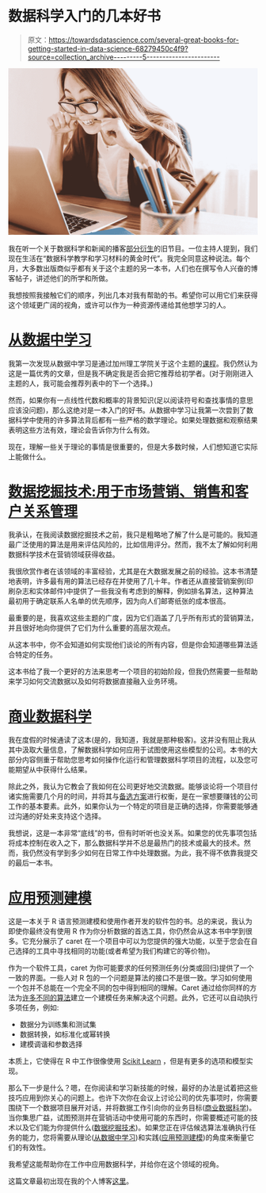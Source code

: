 # 数据科学入门的几本好书

> 原文：<https://towardsdatascience.com/several-great-books-for-getting-started-in-data-science-68279450c4f9?source=collection_archive---------5----------------------->

![](img/5d550da633ffea24ac8b37d0f125f95a.png)

我在听一个关于数据科学和新闻的播客[部分衍生](http://www.partiallyderivative.com/)的旧节目。一位主持人提到，我们现在生活在“数据科学教学和学习材料的黄金时代”。我完全同意这种说法。每个月，大多数出版商似乎都有关于这个主题的另一本书，人们也在撰写令人兴奋的博客帖子，讲述他们的所学和所做。

我想按照我接触它们的顺序，列出几本对我有帮助的书。希望你可以用它们来获得这个领域更广阔的视角，或许可以作为一种资源传递给其他想学习的人。

# [从数据中学习](http://www.amazon.com/Data-Science-Business-data-analytic-thinking/dp/1449361323)

我第一次发现从数据中学习是通过加州理工学院关于这个主题的[课程](http://work.caltech.edu/telecourse.html)。我仍然认为这是一篇优秀的文章，但是我不确定我是否会把它推荐给初学者。(对于刚刚进入主题的人，我可能会推荐列表中的下一个选择。)

然而，如果你有一点线性代数和概率的背景知识(足以阅读符号和查找事情的意思应该没问题)，那么这绝对是一本入门的好书。从数据中学习让我第一次尝到了数据科学中使用的许多算法背后都有一些严格的数学理论。如果处理数据和观察结果表明这些方法有效，理论会告诉你为什么有效。

现在，理解一些关于理论的事情是很重要的，但是大多数时候，人们想知道它实际上能做什么。

# [数据挖掘技术:用于市场营销、销售和客户关系管理](http://www.amazon.com/Data-Mining-Techniques-Relationship-Management/dp/0470650931)

我承认，在我阅读数据挖掘技术之前，我只是粗略地了解了什么是可能的。我知道最广泛使用的算法是用来评估风险的，比如信用评分。然而，我不太了解如何利用数据科学技术在营销领域获得收益。

我很欣赏作者在该领域的丰富经验，尤其是在大数据发展之前的经验。这本书清楚地表明，许多最有用的算法已经存在并使用了几十年。作者还从直接营销案例(印刷杂志和实体邮件)中提供了一些我没有考虑到的解释，例如排名算法，这种算法最初用于确定联系人名单的优先顺序，因为向人们邮寄纸张的成本很高。

最重要的是，我喜欢这些主题的广度，因为它们涵盖了几乎所有形式的营销算法，并且很好地向你提供了它们为什么重要的高层次观点。

从这本书中，你不会知道如何实现他们谈论的所有内容，但是你会知道哪些算法适合特定的任务。

这本书给了我一个更好的方法来思考一个项目的初始阶段，但我仍然需要一些帮助来学习如何交流数据以及如何将数据直接融入业务环境。

# [商业数据科学](http://www.amazon.com/Data-Science-Business-data-analytic-thinking/dp/1449361323)

我在度假的时候通读了这本(是的，我知道，我就是那种极客)。这并没有阻止我从其中汲取大量信息，了解数据科学如何应用于试图使用这些模型的公司。本书的大部分内容侧重于帮助您思考如何操作化运行和管理数据科学项目的流程，以及您可能期望从中获得什么结果。

除此之外，我认为它教会了我如何在公司更好地交流数据。能够谈论将一个项目付诸实施需要几个月的时间，并将其与[备选方案](http://saedsayad.com/oner.htm)进行权衡，是在一家想要赚钱的公司工作的基本要素。此外，如果你认为一个特定的项目是正确的选择，你需要能够通过沟通的好处来支持这个选择。

我想说，这是一本非常“底线”的书，但有时听听也没关系。如果您的优先事项包括将成本控制在收入之下，那么数据科学并不总是最热门的技术或最大的技术。然而，我仍然没有学到多少如何在日常工作中处理数据。为此，我不得不依靠我提交的最后一本书。

# [应用预测建模](http://www.amazon.com/Applied-Predictive-Modeling-Max-Kuhn/dp/1461468485)

这是一本关于 R 语言预测建模和使用作者开发的软件包的书。总的来说，我认为即使你最终没有使用 R 作为你分析数据的首选工具，你仍然会从这本书中学到很多。它充分展示了 caret 在一个项目中可以为您提供的强大功能，以至于您会在自己选择的工具中寻找相同的功能(或者希望为我们构建它的等价物)。

作为一个软件工具，caret 为你可能要求的任何预测任务(分类或回归)提供了一个一致的界面。一些人对 R 包的一个问题是算法的接口不是很一致。学习如何使用一个包并不总能在一个完全不同的包中得到相同的理解。Caret 通过给你同样的方法为[许多不同的算法](https://topepo.github.io/caret/modelList.html)建立一个建模任务来解决这个问题。此外，它还可以自动执行多项任务，例如:

*   数据分为训练集和测试集
*   数据转换，如标准化或幂转换
*   建模调谐和参数选择

本质上，它使得在 R 中工作很像使用 [Scikit Learn](http://scikit-learn.org/) ，但是有更多的选项和模型实现。

那么下一步是什么？嗯，在你阅读和学习新技能的时候，最好的办法是试着把这些技巧应用到你关心的问题上。也许下次你在会议上讨论公司的优先事项时，你需要围绕下一个数据项目展开对话，并将数据工作引向你的业务目标([商业数据科学](http://www.amazon.com/Data-Science-Business-data-analytic-thinking/dp/1449361323))。当你集思广益，试图预测并在营销活动中使用可能的东西时，你需要概述可能的技术以及它们能为你提供什么([数据挖掘技术](http://www.amazon.com/Data-Mining-Techniques-Relationship-Management/dp/0470650931))。如果您正在评估候选算法准确执行任务的能力，您将需要从理论([从数据中学习](http://www.amazon.com/Data-Mining-Techniques-Relationship-Management/dp/0470650931))和实践([应用预测建模](http://www.amazon.com/Applied-Predictive-Modeling-Max-Kuhn/dp/1461468485))的角度来衡量它们的有效性。

我希望这能帮助你在工作中应用数据科学，并给你在这个领域的视角。

这篇文章最初出现在我的个人博客[这里](https://blog.mathcass.com/2016/01/15/four-useful-books-for-learning-data-science/)。